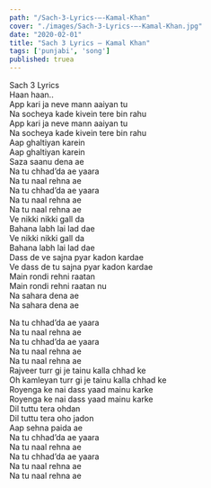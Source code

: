 ```yaml
---
path: "/Sach-3-Lyrics-–-Kamal-Khan"
cover: "./images/Sach-3-Lyrics-–-Kamal-Khan.jpg"
date: "2020-02-01"
title: "Sach 3 Lyrics – Kamal Khan"
tags: ['punjabi', 'song']
published: truea
---
```

  
Sach 3 Lyrics  
Haan haan..  
App kari ja neve mann aaiyan tu  
Na socheya kade kivein tere bin rahu  
App kari ja neve mann aaiyan tu  
Na socheya kade kivein tere bin rahu  
Aap ghaltiyan karein  
Aap ghaltiyan karein  
Saza saanu dena ae  
Na tu chhad’da ae yaara  
Na tu naal rehna ae  
Na tu chhad’da ae yaara  
Na tu naal rehna ae  
Na tu naal rehna ae  
Ve nikki nikki gall da  
Bahana labh lai lad dae  
Ve nikki nikki gall da  
Bahana labh lai lad dae  
Dass de ve sajna pyar kadon kardae  
Ve dass de tu sajna pyar kadon kardae  
Main rondi rehni raatan  
Main rondi rehni raatan nu  
Na sahara dena ae  
Na sahara dena ae  
  
  
  
  
  
  
Na tu chhad’da ae yaara  
Na tu naal rehna ae  
Na tu chhad’da ae yaara  
Na tu naal rehna ae  
Na tu naal rehna ae  
Rajveer turr gi je tainu kalla chhad ke  
Oh kamleyan turr gi je tainu kalla chhad ke  
Royenga ke nai dass yaad mainu karke  
Royenga ke nai dass yaad mainu karke  
Dil tuttu tera ohdan  
Dil tuttu tera oho jadon  
Aap sehna paida ae  
Na tu chhad’da ae yaara  
Na tu naal rehna ae  
Na tu chhad’da ae yaara  
Na tu naal rehna ae  
Na tu naal rehna ae  
